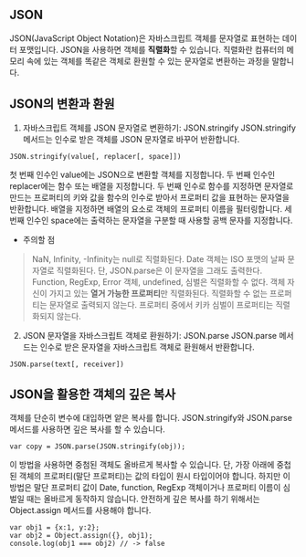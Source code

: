 ## JSON

JSON(JavaScript Object Notation)은 자바스크립트 객체를 문자열로 표현하는 데이터 포맷입니다. JSON을 사용하면 객체를 **직렬화**할 수 있습니다. 직렬화란 컴퓨터의 메모리 속에 있는 객체를 똑같은 객체로 환원할 수 있는 문자열로 변환하는 과정을 말합니다.

## JSON의 변환과 환원

1. 자바스크립트 객체를 JSON 문자열로 변환하기: JSON.stringify
   JSON.stringify 메서드는 인수로 받은 객체를 JSON 문자열로 바꾸어 반환합니다.

```
JSON.stringify(value[, replacer[, space]])
```

첫 번째 인수인 value에는 JSON으로 변환할 객체를 지정합니다. 두 번째 인수인 replacer에는 함수 또는 배열을 지정합니다. 두 번째 인수로 함수를 지정하면 문자열로 만드는 프로퍼티의 키와 값을 함수의 인수로 받아서 프로퍼티 값을 표현하는 문자열을 반환합니다. 배열을 지정하면 배열의 요소로 객체의 프로퍼티 이름을 필터링합니다. 세 번째 인수인 space에는 출력하는 문자열을 구분할 때 사용할 공백 문자를 지정합니다.

- 주의할 점

> NaN, Infinity, -Infinity는 null로 직렬화된다.
> Date 객체는 ISO 포맷의 날짜 문자열로 직렬화된다. 단, JSON.parse은 이 문자열을 그래도 출력한다.
> Function, RegExp, Error 객체, undefined, 심벌은 직렬화할 수 없다.
> 객체 자신이 가지고 있는 **열거 가능한 프로퍼티**만 직렬화된다.
> 직렬화할 수 없는 프로퍼티는 문자열로 출력되지 않는다.
> 프로퍼티 중에서 키카 심벌이 프로퍼티는 직렬화되지 않는다.

2. JSON 문자열을 자바스크립트 객체로 환원하기: JSON.parse
   JSON.parse 메서드는 인수로 받은 문자열을 자바스크립트 객체로 환원해서 반환합니다.

```
JSON.parse(text[, receiver])
```

## JSON을 활용한 객체의 깊은 복사

객체를 단순히 변수에 대입하면 얕은 복사를 합니다. JSON.stringify와 JSON.parse 메서드를 사용하면 깊은 복사를 할 수 있습니다.

```
var copy = JSON.parse(JSON.stringify(obj));
```

이 방법을 사용하면 중첨된 객체도 올바르게 복사할 수 있습니다. 단, 가장 아래에 중첩된 객체의 프로퍼티(말단 프로퍼티)는 값의 타입이 원시 타입이어야 합니다.
하지만 이 방법은 말단 프로퍼티 값이 Date, function, RegExp 객체이거나 프로퍼티 이름이 심벌일 때는 올바르게 동작하지 않습니다. 안전하게 깊은 복사를 하기 위해서는 Object.assign 메서드를 사용해야 합니다.

```
var obj1 = {x:1, y:2};
var obj2 = Object.assign({}, obj1);
console.log(obj1 === obj2) // -> false
```
